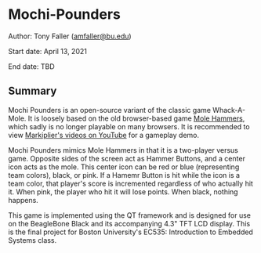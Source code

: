# Mochi-Pounders
Author: Tony Faller (amfaller@bu.edu)

Start date: April 13, 2021

End date: TBD

## Summary
Mochi Pounders is an open-source variant of the classic game Whack-A-Mole. It is loosely based on the old browser-based game [Mole Hammers](https://www.miniplay.com/game/mole-hammers), which sadly is no longer playable on many browsers. It is recommended to view [Markiplier's videos on YouTube](https://www.youtube.com/watch?v=_hHIMMtUNGc&ab_channel=Markiplier) for a gameplay demo.

Mochi Pounders mimics Mole Hammers in that it is a two-player versus game. Opposite sides of the screen act as Hammer Buttons, and a center icon acts as the mole. This center icon can be red or blue (representing team colors), black, or pink. If a Hamemr Button is hit while the icon is a team color, that player's score is incremented regardless of who actually hit it. When pink, the player who hit it will lose points. When black, nothing happens.

This game is implemented using the QT framework and is designed for use on the BeagleBone Black and its accompanying 4.3" TFT LCD display. This is the final project for Boston University's EC535: Introduction to Embedded Systems class.
